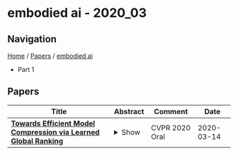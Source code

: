 # embodied ai - 2020_03

## Navigation

[Home](https://lixin97.github.io/arXivRadar) / [Papers](https://lixin97.github.io/arXivRadar/papers) / [embodied ai](https://lixin97.github.io/arXivRadar/papers/embodied_ai)

- Part 1

## Papers

| **Title** | **Abstract** | **Comment** | **Date** |
| --- | --- | --- | --- |
| **[Towards Efficient Model Compression via Learned Global Ranking](http://arxiv.org/abs/1904.12368v2)** | <details><summary>Show</summary><p>Pruning convolutional filters has demonstrated its effectiveness in compressing ConvNets. Prior art in filter pruning requires users to specify a target model complexity (e.g., model size or FLOP count) for the resulting architecture. However, determining a target model complexity can be difficult for optimizing various embodied AI applications such as autonomous robots, drones, and user-facing applications. First, both the accuracy and the speed of ConvNets can affect the performance of the application. Second, the performance of the application can be hard to assess without evaluating ConvNets during inference. As a consequence, finding a sweet-spot between the accuracy and speed via filter pruning, which needs to be done in a trial-and-error fashion, can be time-consuming. This work takes a first step toward making this process more efficient by altering the goal of model compression to producing a set of ConvNets with various accuracy and latency trade-offs instead of producing one ConvNet targeting some pre-defined latency constraint. To this end, we propose to learn a global ranking of the filters across different layers of the ConvNet, which is used to obtain a set of ConvNet architectures that have different accuracy/latency trade-offs by pruning the bottom-ranked filters. Our proposed algorithm, LeGR, is shown to be 2x to 3x faster than prior work while having comparable or better performance when targeting seven pruned ResNet-56 with different accuracy/FLOPs profiles on the CIFAR-100 dataset. Additionally, we have evaluated LeGR on ImageNet and Bird-200 with ResNet-50 and MobileNetV2 to demonstrate its effectiveness. Code available at https://github.com/cmu-enyac/LeGR.</p></details> | CVPR 2020 Oral | 2020-03-14 |
